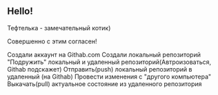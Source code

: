 ## Hello!  

Тефтелька - замечательный котик)

Совершенно с этим согласен!

Создали аккаунт на Githab.com
Создали локальный репозиторий
"Подружить" локальный и удаленный репозиторий(Автроизоваться, Githab подскажет)
Отправить(push) локальный репозиторий в удаленный (на Githab)
Провести изменения с "другого компьютера"
Выкачать(pull) актуальное состояние из удаленного репозитория